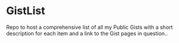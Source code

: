 # GistList
Repo to host a comprehensive list of all my Public Gists with a short description for each item and a link to the Gist pages in question..
